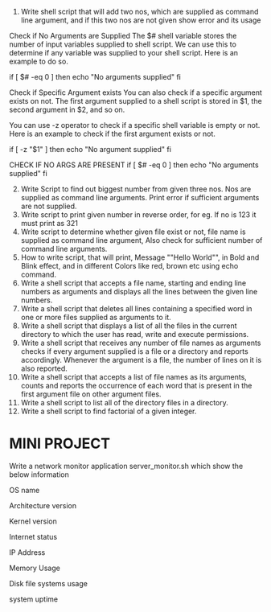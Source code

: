1. Write shell script that will add two nos, which are supplied as command line argument, and if this two nos are not given show error and its usage

Check if No Arguments are Supplied
The $# shell variable stores the number of input variables supplied to shell script. We can use this to determine if any variable was supplied to your shell script. Here is an example to do so.

if [ $# -eq 0 ]
  then
    echo "No arguments supplied"
fi

 Check if Specific Argument exists
You can also check if a specific argument exists on not. The first argument supplied to a shell script is stored in $1, the second argument in $2, and so on.

You can use -z operator to check if a specific shell variable is empty or not. Here is an example to check if the first argument exists or not.

if [ -z "$1" ]
  then
    echo "No argument supplied"
fi

CHECK IF NO ARGS ARE PRESENT
if [ $# -eq 0 ]
  then
    echo "No arguments supplied"
fi

2. Write Script to find out biggest number from given three nos. Nos are supplied as command line arguments. Print error if sufficient arguments are not supplied.
3. Write script to print given number in reverse order, for eg. If no is 123 it must print as 321
4. Write script to determine whether given file exist or not, file name is supplied as command line argument, Also check for sufficient number of command line arguments.
5. How to write script, that will print, Message ""Hello World"", in Bold and Blink effect, and in different Colors like red, brown etc using echo command.
6. Write a shell script that accepts a file name, starting and ending line numbers as arguments and displays all the lines between the given line numbers.
7. Write a shell script that deletes all lines containing a specified word in one or more files supplied as arguments to it.
8. Write a shell script that displays a list of all the files in the current directory to which the user has read, write and execute permissions.
9. Write a shell script that receives any number of file names as arguments checks if every argument supplied is a file or a directory and reports accordingly. Whenever the argument is a file, the number of lines on it is also reported.
10. Write a shell script that accepts a list of file names as its arguments, counts and reports the occurrence of each word that is present in the first argument file on other argument files.
11. Write a shell script to list all of the directory files in a directory.
12. Write a shell script to find factorial of a given integer.


# MINI PROJECT

Write a network monitor application server_monitor.sh which show the below information

OS name

Architecture version

Kernel version

Internet status

IP Address

Memory Usage

Disk file systems usage

system uptime

